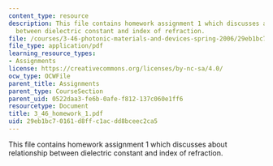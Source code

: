 ```yaml
---
content_type: resource
description: This file contains homework assignment 1 which discusses about  relationship
  between dielectric constant and index of refraction.
file: /courses/3-46-photonic-materials-and-devices-spring-2006/29eb1bc70161d8ffc1acdd8bceec2ca5_3_46_homework_1.pdf
file_type: application/pdf
learning_resource_types:
- Assignments
license: https://creativecommons.org/licenses/by-nc-sa/4.0/
ocw_type: OCWFile
parent_title: Assignments
parent_type: CourseSection
parent_uid: 0522daa3-fe6b-0afe-f812-137c060e1ff6
resourcetype: Document
title: 3_46_homework_1.pdf
uid: 29eb1bc7-0161-d8ff-c1ac-dd8bceec2ca5
---
```

This file contains homework assignment 1 which discusses about  relationship between dielectric constant and index of refraction.